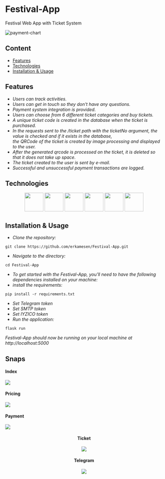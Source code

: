 # Festival-App

Festival Web App with Ticket System

![payment-chart](https://user-images.githubusercontent.com/120065120/236341680-2cfc5a16-463d-40ba-bccf-bba535881dc3.png)

## Content
- [Features](https://github.com/erkamesen/Festival-App/blob/master/README.md#features)
- [Technologies](https://github.com/erkamesen/Festival-App/blob/master/README.md#technologies)
- [Installation & Usage](https://github.com/erkamesen/Festival-App/blob/master/README.md#installation--usage)


## Features
- *Users can track activities.*
- *Users can get in touch so they don't have any questions.*
- *Payment system integration is provided.*
- *Users can choose from 6 different ticket categories and buy tickets.*
- *A unique ticket code is created in the database when the ticket is purchased.*
- *In the requests sent to the /ticket path with the ticketNo argument, the value is checked and if it exists in the database, <br>
the QRCode of the ticket is created by image processing and displayed to the user.*
- *After the generated qrcode is processed on the ticket, it is deleted so that it does not take up space.*
- *The ticket created to the user is sent by e-mail.*
- *Successful and unsuccessful payment transactions are logged.*


## Technologies 
<div align=center>
<img src=https://user-images.githubusercontent.com/25181517/192107854-765620d7-f909-4953-a6da-36e1ef69eea6.png wirdth=60 height=60>
<img src=https://user-images.githubusercontent.com/25181517/192158954-f88b5814-d510-4564-b285-dff7d6400dad.png wirdth=60 height=60>
<img src=https://user-images.githubusercontent.com/25181517/183898674-75a4a1b1-f960-4ea9-abcb-637170a00a75.png wirdth=60 height=60>
<img src=https://user-images.githubusercontent.com/25181517/117447155-6a868a00-af3d-11eb-9cfe-245df15c9f3f.png wirdth=60 height=60>
<img src=https://user-images.githubusercontent.com/25181517/183423507-c056a6f9-1ba8-4312-a350-19bcbc5a8697.png wirdth=60 height=60>
<img src=https://user-images.githubusercontent.com/25181517/183423775-2276e25d-d43d-4e58-890b-edbc88e915f7.png wirdth=60 height=60>
</div>


## Installation & Usage

- *Clone the repository:*
```
git clone https://github.com/erkamesen/Festival-App.git
```
- *Navigate to the directory:*
```
cd Festival-App
```
- *To get started with the Festival-App, you'll need to have the following dependencies installed on your machine:*
- *install the requirements:*
```
pip install -r requirements.txt
```
- *Set Telegram token*
- *Set SMTP token*
- *Set IYZICO token*
- *Run the application:*
```
flask run
```
*Festival-App should now be running on your local machine at http://localhost:5000*

## Snaps

<h4 > Index </h4> 
<img src=https://user-images.githubusercontent.com/120065120/236341582-4977a87e-a5f6-46a7-b017-975d63fd5e0c.png>
<div>

<h4 > Pricing </h4> 
<img src=https://user-images.githubusercontent.com/120065120/236341518-be2ebff4-7ef7-4848-8f83-82390523b73e.png>
<div>

<h4 > Payment </h4> 
<img src=https://user-images.githubusercontent.com/120065120/236341439-492d5fa8-d08a-4b38-99a6-2f614f305958.png>
<div>

<div align=center>
<h4 > Ticket </h4> 
<img src=https://user-images.githubusercontent.com/120065120/236341299-e5c5da1f-cd87-454e-b5ae-9d7167986c5b.png>
<div>

<h4 > Telegram </h4> 
<img src=https://user-images.githubusercontent.com/120065120/236341383-b3c1e636-b47e-49c8-83ab-b8d04def20be.png>
<div>

